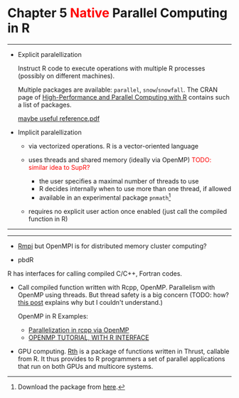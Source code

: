 # Chapter 5 <font color='red'>Native</font> Parallel Computing in R

---

- Explicit paralellization

  Instruct R code to execute operations with multiple R processes (possibly on different machines).
  
  Multiple packages are available: `parallel`, `snow`/`snowfall`. The CRAN page of [High-Performance and Parallel Computing with R](https://cran.r-project.org/web/views/HighPerformanceComputing.html) contains such a list of packages. 
  
  [maybe useful reference.pdf](http://www.labs.hpe.com/research/systems-research/R-workshop/luke-talk1.pdf) 

- Implicit paralellization

  * via vectorized operations. R is a vector-oriented language
  
  * uses threads and shared memory (ideally via OpenMP) <font color='red'>TODO: similar idea to SupR?</font>
    + the user specifies a maximal number of threads to use
    + R decides internally when to use more than one thread, if allowed
    + available in an experimental package `pnmath`[^pnmath_archive]

  * requires no explicit user action once enabled (just call the compiled function in R)


---

[^pnmath_archive]: Download the package from [here](http://homepage.stat.uiowa.edu/~luke/R/experimental/). 

---

- [Rmpi](https://bioinfomagician.wordpress.com/2013/11/25/mpi-tutorial-for-r-rmpi/) but OpenMPI is for distributed memory cluster computing?

- pbdR

R has interfaces for calling compiled C/C++, Fortran codes. 

- Call compiled function written with Rcpp, OpenMP. Parallelism with OpenMP using threads. But thread safety is a big concern (TODO: how? [this post](https://wrathematics.github.io/RparallelGuide/#r-and-thread-safety) explains why but I couldn't understand.)

  OpenMP in R Examples:

    - [Parallelization in rcpp via OpenMP](https://wbnicholson.wordpress.com/2014/07/10/parallelization-in-rcpp-via-openmp/)
    - [OPENMP TUTORIAL, WITH R INTERFACE](https://matloff.wordpress.com/2015/01/16/openmp-tutorial-with-r-interface/)

- GPU computing. [Rth](https://github.com/Rth-org/Rth) is a package of functions written in Thrust, callable from R. It thus provides to R programmers a set of parallel applications that run on both GPUs and multicore systems.